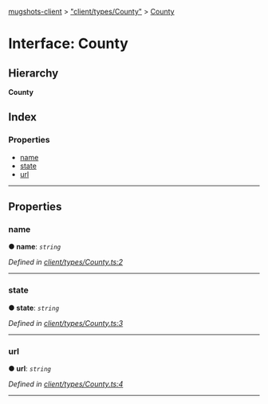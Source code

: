 [mugshots-client](../README.md) > ["client/types/County"](../modules/_client_types_county_.md) > [County](../interfaces/_client_types_county_.county.md)

# Interface: County

## Hierarchy

**County**

## Index

### Properties

* [name](_client_types_county_.county.md#name)
* [state](_client_types_county_.county.md#state)
* [url](_client_types_county_.county.md#url)

---

## Properties

<a id="name"></a>

###  name

**● name**: *`string`*

*Defined in [client/types/County.ts:2](https://github.com/agaricide/mugshots-client/blob/ddd2d5c/src/client/types/County.ts#L2)*

___
<a id="state"></a>

###  state

**● state**: *`string`*

*Defined in [client/types/County.ts:3](https://github.com/agaricide/mugshots-client/blob/ddd2d5c/src/client/types/County.ts#L3)*

___
<a id="url"></a>

###  url

**● url**: *`string`*

*Defined in [client/types/County.ts:4](https://github.com/agaricide/mugshots-client/blob/ddd2d5c/src/client/types/County.ts#L4)*

___

